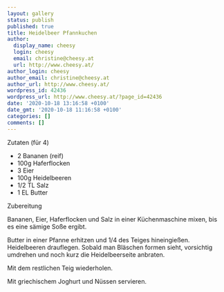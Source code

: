 ```yaml
---
layout: gallery
status: publish
published: true
title: Heidelbeer Pfannkuchen
author:
  display_name: cheesy
  login: cheesy
  email: christine@cheesy.at
  url: http://www.cheesy.at/
author_login: cheesy
author_email: christine@cheesy.at
author_url: http://www.cheesy.at/
wordpress_id: 42436
wordpress_url: http://www.cheesy.at/?page_id=42436
date: '2020-10-18 13:16:58 +0100'
date_gmt: '2020-10-18 11:16:58 +0100'
categories: []
comments: []
---
```

<!-- wp:paragraph -->
Zutaten (für 4)
<!-- /wp:paragraph -->
<!-- wp:list -->
- 2 Bananen (reif)
- 100g Haferflocken
- 3 Eier
- 100g Heidelbeeren
- 1/2 TL Salz
- 1 EL Butter
<!-- /wp:list -->
<!-- wp:paragraph -->
Zubereitung
<!-- /wp:paragraph -->
<!-- wp:paragraph -->
Bananen, Eier, Haferflocken und Salz in einer Küchenmaschine mixen, bis es eine sämige Soße ergibt.
<!-- /wp:paragraph -->
<!-- wp:paragraph -->
Butter in einer Pfanne erhitzen und 1/4 des Teiges hineingießen. Heidelbeeren drauflegen. Sobald man Bläschen formen sieht, vorsichtig umdrehen und noch kurz die Heidelbeerseite anbraten.
<!-- /wp:paragraph -->
<!-- wp:paragraph -->
Mit dem restlichen Teig wiederholen.
<!-- /wp:paragraph -->
<!-- wp:paragraph -->
Mit griechischem Joghurt und Nüssen servieren.
<!-- /wp:paragraph -->
<!-- wp:image {"id":42437} -->
<figure class="wp-block-image"><img src="{% link _rezepte/fruehstueck/suses/heidelbeer-pfannkuchen/Heidelbeer-Pancakes-1.jpg %}" alt="" class="wp-image-42437"></figure>
<!-- /wp:image -->
